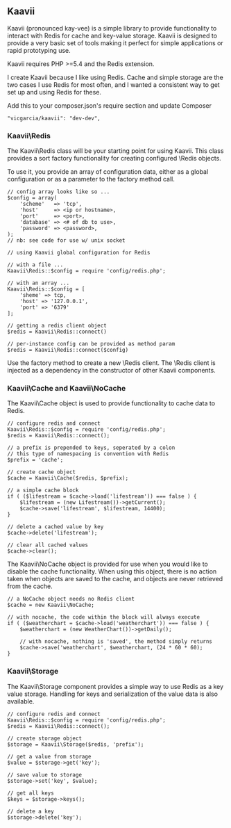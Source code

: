## Kaavii

Kaavii (pronounced kay-vee) is a simple library to provide functionality to
interact with Redis for cache and key-value storage.  Kaavii is designed to
provide a very basic set of tools making it perfect for simple applications
or rapid prototyping use.

Kaavii requires PHP >=5.4 and the Redis extension.

I create Kaavii because I like using Redis.  Cache and simple storage are
the two cases I use Redis for most often, and I wanted a consistent way to
get set up and using Redis for these.

Add this to your composer.json's require section and update Composer

    "vicgarcia/kaavii": "dev-dev",


### Kaavii\Redis

The Kaavii\Redis class will be your starting point for using Kaavii.  This
class provides a sort factory functionality for creating configured \Redis
objects.

To use it, you provide an array of configuration data, either as a global
configuration or as a parameter to the factory method call.

    // config array looks like so ...
    $config = array(
        'scheme'   => 'tcp',
        'host'     => <ip or hostname>,
        'port'     => <port>,
        'database' => <# of db to use>,
        'password' => <password>,
    );
    // nb: see code for use w/ unix socket

    // using Kaavii global configuration for Redis

    // with a file ...
    Kaavii\Redis::$config = require 'config/redis.php';

    // with an array ...
    Kaavii\Redis::$config = [
        'sheme' => tcp,
        'host' => '127.0.0.1',
        'port' => '6379'
    ];

    // getting a redis client object
    $redis = Kaavii\Redis::connect()

    // per-instance config can be provided as method param
    $redis = Kaavii\Redis::connect($config)


Use the factory method to create a new \Redis client.  The \Redis client is
injected as a dependency in the constructor of other Kaavii components.

### Kaavii\Cache and Kaavii\NoCache

The Kaavii\Cache object is used to provide functionality to cache data to Redis.

    // configure redis and connect
    Kaavii\Redis::$config = require 'config/redis.php';
    $redis = Kaavii\Redis::connect();

    // a prefix is prepended to keys, seperated by a colon
    // this type of namespacing is convention with Redis
    $prefix = 'cache';

    // create cache object
    $cache = Kaavii\Cache($redis, $prefix);

    // a simple cache block
    if ( ($lifestream = $cache->load('lifestream')) === false ) {
        $lifestream = (new Lifestream())->getCurrent();
        $cache->save('lifestream', $lifestream, 14400);
    }

    // delete a cached value by key
    $cache->delete('lifestream');

    // clear all cached values
    $cache->clear();


The Kaavii\NoCache object is provided for use when you would like to disable
the cache functionality.  When using this object, there is no action taken when
objects are saved to the cache, and objects are never retrieved from the cache.

    // a NoCache object needs no Redis client
    $cache = new Kaavii\NoCache;

    // with nocache, the code within the block will always execute
    if ( ($weatherchart = $cache->load('weatherchart')) === false ) {
        $weatherchart = (new WeatherChart())->getDaily();

        // with nocache, nothing is 'saved', the method simply returns
        $cache->save('weatherchart', $weatherchart, (24 * 60 * 60);
    }


### Kaavii\Storage

The Kaavii\Storage component provides a simple way to use Redis as a key value
storage.  Handling for keys and serialization of the value data is also
available.

    // configure redis and connect
    Kaavii\Redis::$config = require 'config/redis.php';
    $redis = Kaavii\Redis::connect();

    // create storage object
    $storage = Kaavii\Storage($redis, 'prefix');

    // get a value from storage
    $value = $storage->get('key');

    // save value to storage
    $storage->set('key', $value);

    // get all keys
    $keys = $storage->keys();

    // delete a key
    $storage->delete('key');

